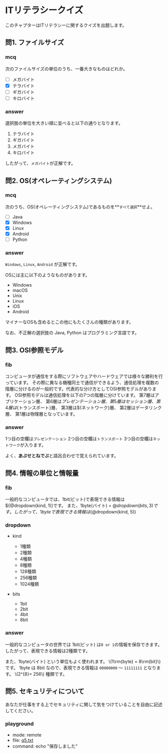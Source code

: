 # ITリテラシークイズ
このチャプターはITリテラシーに関するクイズを出題します。

## 問1. ファイルサイズ

### mcq

次のファイルサイズの単位のうち、一番大きなものはどれか。

- [ ] メガバイト
- [x] テラバイト
- [ ] ギガバイト
- [ ] キロバイト

### answer

選択肢の単位を大きい順に並べると以下の通りとなります。

1. テラバイト
1. ギガバイト
1. メガバイト
1. キロバイト

したがって、`メガバイト`が正解です。

## 問2. OS(オペレーティングシステム)

### mcq

次のうち、OS(オペレーティングシステム)であるものを**`すべて選択`**せよ。

- [ ] Java
- [x] Windows
- [x] Linux
- [x] Android
- [ ] Python

### answer

`Windows`, `Linux`, `Android` が正解です。

OSには主に以下のようなものがあります。

- Windows
- macOS
- Unix
- Linux
- iOS
- Android

マイナーなOSも含めるとこの他にもたくさんの種類があります。

なお、不正解の選択肢の Java, Python はプログラミング言語です。

## 問3. OSI参照モデル

### fib

コンピュータが通信をする際にソフトウェアやハードウェアでは様々な勝利を行っています。
その際に異なる機種同士で通信ができるよう、通信処理を複数の階層に分けるのが一般的です。代表的な分け方としてOSI参照モデルがあります。
OSI参照モデルは通信処理を以下の7つの階層に分けています。
第7層はアプリケーション層、
第6層は${プレゼンテーション}層、
第5層はセッション層、
第4層は${トランスポート}層、
第3層は${ネットワーク}層、
第2層はデータリンク層、
第1層は物理層となっています。

### answer

1つ目の空欄は`プレゼンテーション`
2つ目の空欄は`トランスポート`
3つ目の空欄は`ネットワーク`が入ります。

よく、**あぷせとねでぶ**と語呂合わせで覚えられています。

## 問4. 情報の単位と情報量

### fib

一般的なコンピュータでは、1bit(ビット)で表現できる情報は${@dropdown(kind, 1)}です。
また、1byte(バイト) = ${@dropdown(bits, 3)} です。
したがって、1byteで表現できる情報は${@dropdown(kind, 5)}

### dropdown
- kind
  - 1種類
  - 2種類
  - 4種類
  - 8種類
  - 128種類
  - 256種類
  - 1024種類

- bits
  - 1bit
  - 2bit
  - 4bit
  - 8bit

### answer

一般的なコンピュータの世界では 1bit(ビット) は`0 or 1`の情報を保存できます。
したがって、表現できる情報は2種類です。

また、1byte(バイト) という単位もよく使われます。
\\(1\rm{byte} = 8\rm{bit}\\)です。
1byte は 8bit なので、表現できる情報は `00000000` ～ `11111111` となります。
\\(2^{8}= 256\\) 種類です。

## 問5. セキュリティについて
あなたが仕事をする上でセキュリティに関して気をつけていることを自由に記述してください。

### playground
- mode: remote
- file: [q5.txt](./empty.txt)
- command: echo "保存しました"


